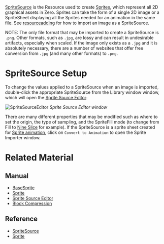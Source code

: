 [SpriteSource](https://github.com/ArendDanielek/ZeroDocsTest/blob/master/code_reference/class_reference/spritesource.markdown) is the Resource used to create [Sprites](https://github.com/ArendDanielek/ZeroDocsTest/blob/master/zero_editor_documentation/zeromanual/graphics/sprites/sprite.markdown), which represent all 2D graphical assets in Zero.  Sprites can take the form of a single 2D image or a SpriteSheet displaying all the Sprites needed for an animation in the same file. See [resourceadding](https://github.com/ArendDanielek/ZeroDocsTest/blob/master/zero_editor_documentation/zeromanual/editor/editorcommands/resourceadding.markdown) for how to import an image as a SpriteSource.

NOTE: The only file format that may be imported to create a SpriteSource is `.png`. Other formats, such as `.jpg`, are lossy and can result in undesirable artifacts, especially when scaled. If the image only exists as a `.jpg` and it is absolutely necessary, there are a number of websites that offer free conversion from `.jpg` (and many other formats) to `.png`.

 #  SpriteSource Setup
To change the values applied to a SpriteSource when an image is imported, double-click the appropriate SpriteSource from the Library window window, which will open the [Sprite Source Editor](https://github.com/ArendDanielek/ZeroDocsTest/blob/master/zero_editor_documentation/zeromanual/graphics/sprites/spritesourceeditor.markdown):



![SpriteSourceEditor](https://media.githubusercontent.com/media/zeroengineteam/ZeroFiles/master/doc_files/47311.png) *Sprite Source Editor window*


There are many different properties that may be modified such as where to set the origin, the type of sampling, and the SpriteFill mode (to change from Fill to [Nine Slice](https://github.com/ArendDanielek/ZeroDocsTest/blob/master/zero_editor_documentation/zeromanual/graphics/sprites/area.markdown) for example). If the SpriteSource is a sprite sheet created for [ Sprite animation](https://github.com/ArendDanielek/ZeroDocsTest/blob/master/zero_editor_documentation/zeromanual/graphics/sprites/spritesourceeditor.markdown#creating-sprite-animatio), click on `Convert to Animation` to open the Sprite Importer window.

 # Related Material

 ## Manual
- [BaseSprite](https://github.com/ArendDanielek/ZeroDocsTest/blob/master/zero_editor_documentation/zeromanual/graphics/sprites/basesprite.markdown)
- [Sprite](https://github.com/ArendDanielek/ZeroDocsTest/blob/master/zero_editor_documentation/zeromanual/graphics/sprites/sprite.markdown)
- [Sprite Source Editor](https://github.com/ArendDanielek/ZeroDocsTest/blob/master/zero_editor_documentation/zeromanual/graphics/sprites/spritesourceeditor.markdown)
- [Block Compression](https://github.com/ArendDanielek/ZeroDocsTest/blob/master/zero_editor_documentation/zeromanual/graphics/adding_assets/block_compression.markdown)

 ## Reference
- [SpriteSource](https://github.com/ArendDanielek/ZeroDocsTest/blob/master/zero_editor_documentation/code_reference/class_reference/SpriteSource.markdown) 
- [Sprite](https://github.com/ArendDanielek/ZeroDocsTest/blob/master/zero_editor_documentation/code_reference/class_reference/Sprite.markdown)  
  
  
  
  
  
  
  

 